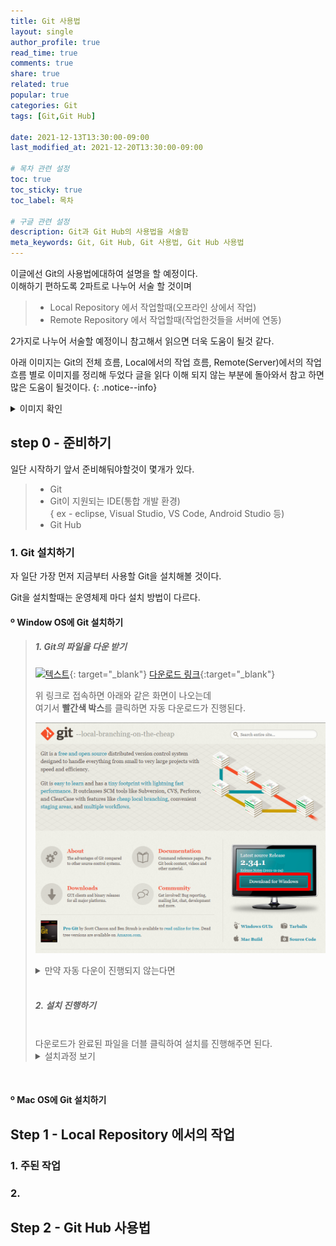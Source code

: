```yaml
---
title: Git 사용법
layout: single
author_profile: true
read_time: true
comments: true 
share: true 
related: true 
popular: true
categories: Git
tags: [Git,Git Hub]

date: 2021-12-13T13:30:00-09:00 
last_modified_at: 2021-12-20T13:30:00-09:00 

# 목차 관련 설정
toc: true
toc_sticky: true
toc_label: 목차

# 구글 관련 설정
description: Git과 Git Hub의 사용법을 서술함
meta_keywords: Git, Git Hub, Git 사용법, Git Hub 사용법
---
```

이글에선 Git의 사용법에대하여 설명을 할 예정이다. <br> 이해하기 편하도록 2파트로 나누어 서술 할 것이며

> * Local Repository 에서 작업할때(오프라인 상에서 작업)
> * Remote Repository 에서 작업할때(작업한것들을 서버에 연동)

2가지로 나누어 서술할 예정이니 참고해서 읽으면 더욱 도움이 될것 같다.

<!-- 
Git의 기초적인 사용법을 서술합니다.<br>jekyll 블로그를 제작 하면서 익힌 사용법들이므로 실무에서 사용하시는 법과 살짝 다를 가능성이 있습니다 이를 참고하여 읽어주세요
{: .notice--warning} -->

아래 이미지는 Git의 전체 흐름, Local에서의 작업 흐름, Remote(Server)에서의 작업 흐름 별로 이미지를 정리해 두었다 글을 읽다 이해 되지 않는 부분에 돌아와서 참고 하면 많은 도움이 될것이다.
{: .notice--info}

<details>
  <summary>이미지 확인</summary>
  <table border="1px" bgcolor="#ffffff">
    <colgroup>
      <col style="width:60%">
      <col style="width:40%">
    </colgroup>
    <thead>
      <tr>
        <td colspan = "2" align="center"> <img src="/image/post/git/2021/2021-12-12-git-사용법/Git_FlowChart_head.png" ali>  </td>
      </tr>
    </thead>
    <tbody>
      <tr>
        <td ><img src="/image/post/git/2021/2021-12-12-git-사용법/Git_FlowChart_Full.png"></td>
        <td align="center"> &#129152; Git의 전체 흐름도 </td>
      </tr>
      <tr>
        <td><img src="/image/post/git/2021/2021-12-12-git-사용법/Git_FlowChart_Local.png"></td>
        <td align="center"> &#129152; Local에서의 작업 흐름도 </td>
      </tr>
      <tr>
        <td><img src="/image/post/git/2021/2021-12-12-git-사용법/Git_FlowChart_Remote.png"></td>
        <td align="center"> &#129152; Remote에서의 작업 흐름도 </td>
      </tr>
    </tbody>
  </table>
</details>

## step 0 - 준비하기

일단 시작하기 앞서 준비해둬야할것이 몇개가 있다.

> * Git
> * Git이 지원되는 IDE(통합 개발 환경)<br>    { ex - eclipse, Visual Studio, VS Code, Android Studio 등)
> * Git Hub 

### 1. Git 설치하기

자 일단 가장 먼저 지금부터 사용할 Git을 설치해볼 것이다.

Git을 설치할때는 운영체제 마다 설치 방법이 다르다.

#### º Window OS에 Git 설치하기

> ##### 1. Git의 파일을 다운 받기
>
> [![텍스트](https://git-scm.com/images/logo@2x.png)](https://git-scm.com/){: target="_blank"}
> [다운로드 링크](https://git-scm.com/){:target="_blank"}
> 
> 
> 위 링크로 접속하면 아래와 같은 화면이 나오는데<br>여기서 **빨간색 박스**를 클릭하면 자동 다운로드가 진행된다.
> 
> ![Git Down](/image/post/git/2021/2021-12-12-git-사용법/git_down_%20(1).png)
> 
> <details>
>   <summary>만약 자동 다운이 진행되지 않는다면</summary>
>   <div markdown = "1">
> 
>   ![Git Down](/image/post/git/2021/2021-12-12-git-사용법/git_down_%20(2).png)
> 
>   위 이미지의 빨간 네모를 클릭하면 수동으로 다운 받을 수 도 있다.
>   </div>
> </details><br>
>
>
> ##### 2. 설치 진행하기
> <br>
> 다운로드가 완료된 파일을 더블 클릭하여 설치를 진행해주면 된다.
> <br>
> <details>
>   <summary>설치과정 보기</summary>
>   <div markdown = "1"> 
> 
> > Next를 눌러 진행한다 <br>
> > (필자는 재설치중이기에 아래에 Only Show 뉴 옵션이란 창이 떠있지만 무시 바란다.)<br><br>
> >  ![Git Down](/image/post/git/2021/2021-12-12-git-사용법/git_setup_%20(1).png)
> > <hr>
> > 
> > 자신이 원하는 설치경로를 지정해준다.<br>
> > (당연히 기본 설치경로를 추천한다.)<br><br>
> >  ![Git Down](/image/post/git/2021/2021-12-12-git-사용법/git_setup_%20(2).png)
> > <hr>
> >
> > 이곳에선 자신이 원하는 부분만 선택하여 셋팅 해주면 된다.
> > <details>
> >   <summary>셋팅 해석 펼처보기</summary>
> >   <div markdown = "1">
> >  > 1. Additional icons
> > > >* On the Desktop : 바탕화면에 아이콘 생성
> > >
> > > 2. Windows Exporer integration
> > > > * Git Bash Here : Git Bash를 폴더에서 우클릭을 통해 바로 해당 폴더경로로 실행하는 기능
> > > > * Git GUI Here : Git GUI를 폴더에서 우클릭을 통해 바로 해당 폴더경로로 실행하는 기능
> > >
> > > 3. Git LFS (Large File Support) : 용량이 큰 파일 지원
> > >
> > > 4. Associate .git configuration files with the default text editor : git 구성파일을 기본 텍스트 편집기와 연결(정확히 어떤 기능하는지 모르겠음)
> > >
> > > 5. Associate .sh files to be run with Bash : 확장자.sh 파일을 Bash와 연결
> > >
> > > 6. Check daily for Git for Windows updates : Git 업데이트를 여부를 매일 확인
> > >
> > > 7. (NEW!) Add a Git Bash Profile to Window Terminal : Window 터미널에 Git Bash Profile을 추가합니다
> >   </div>
> > </details><br>
> >  ![Git Down](/image/post/git/2021/2021-12-12-git-사용법/git_setup_%20(3).png)
> > <hr>
> >
> > 시작메뉴에서 어떤 폴더에 Git을 넣어둘지를 선택하는 옵션.<br>
> > (Don't create a Start Menu folder 를 선택하면 시작메뉴에 추가하지 않습니다.)<br><br>
> >  ![Git Down](/image/post/git/2021/2021-12-12-git-사용법/git_setup_%20(4).png)
> > <hr>
> >
> > Git을 사용할 기본 에디터를 선택하는 옵션<br><br>
> >  ![Git Down](/image/post/git/2021/2021-12-12-git-사용법/git_setup_%20(5).png)
> > <hr>
> >
> > 기본 브렌치 이름을 어떤것을 사용할지에대한 옵션<br>
> > (Let Git decide 추천)<br><br>
> >  ![Git Down](/image/post/git/2021/2021-12-12-git-사용법/git_setup_%20(6).png)
> > <hr>
> >
> > Git 명령어를 어디서 사용할지 선택하는 옵션.<br>
> > (Git from the command line and also from 3rd-party software 추천)<br><br>
> >  ![Git Down](/image/post/git/2021/2021-12-12-git-사용법/git_setup_%20(7).png)
> > <hr>
> >
> > 어떤 SSH를 사용할지에 대한 선택 옵션<br><br>
> >  ![Git Down](/image/post/git/2021/2021-12-12-git-사용법/git_setup_%20(8).png)
> > <hr>
> >
> > https 전송시 어떤 인증서를 사용할지에 대한 옵션<br><br>
> >  ![Git Down](/image/post/git/2021/2021-12-12-git-사용법/git_setup_%20(9).png)
> > <hr>
> >
> > Git 저장소에 Checkout 할때 줄 바꿈 을 어떤 명령어로 할지에 대한 옵션<br>
> > (unix : "&#8361;n", Window :  "&#8361;n")<br><br>
> >  ![Git Down](/image/post/git/2021/2021-12-12-git-사용법/git_setup_%20(10).png)
> > <hr>
> >
> > 터미널 에뮬레이터를 선택하는 옵션<br>
> > (Use MinTTY : Git Bash, Use Windows : CMD)<br><br>
> >  ![Git Down](/image/post/git/2021/2021-12-12-git-사용법/git_setup_%20(11).png)
> > <hr>
> >
> > Git Pull 할떄의 deFault 전략 설정<br><br>
> >  ![Git Down](/image/post/git/2021/2021-12-12-git-사용법/git_setup_%20(12).png)
> > <hr>
> >
> > Credential Helper의 사용여부를 묻는다<br><br>
> > Credential Helper란 <br>(HTTP 프로토콜 사용 시 매번 입력하여야하는 인증정보를 자동으로 입력해주는 시스템이다.)<br><br>
> >  ![Git Down](/image/post/git/2021/2021-12-12-git-사용법/git_setup_%20(13).png)
> > <hr>
> >
> > 부가적인 옵션을 선택하는 부분이다<br><br>
> > Enable file system  : 성능향상을 위해 파일 시스템 데이터를 메모리에 캐시
> > Enable symbolic links : symbolic links 활성화<br><br>
> >  ![Git Down](/image/post/git/2021/2021-12-12-git-사용법/git_setup_%20(14).png)
> > <hr>
> >
> > 실험옵션 선택란이다 넘기자<br><br>
> >  ![Git Down](/image/post/git/2021/2021-12-12-git-사용법/git_setup_%20(15).png)
> > <hr>
> >
> > 설치 셋팅을 끝냈으면 자동으로 설치가 진행된다.<br><br>
> >  ![Git Down](/image/post/git/2021/2021-12-12-git-사용법/git_setup_%20(16).png)
> > <hr>
> >
> > 설치 완료<br>
> > Finish 버튼을 눌러 이 지겨운 창을 닫아주자<br><br>
> >  ![Git Down](/image/post/git/2021/2021-12-12-git-사용법/git_setup_%20(17).png)
> > <hr>
> >
>   </div>
> </details>
<br>

#### º Mac OS에 Git 설치하기



## Step 1 - Local Repository 에서의 작업
### 1. 주된 작업
### 2.
## Step 2 - Git Hub 사용법
  